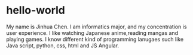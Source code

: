  # hello-world

My name is Jinhua Chen. I am informatics major, and my concentration is user experience. I like watching Japanese anime,reading mangas and playing games. I know different kind of programming lanugaes such like Java script, python, css, html and JS Angular.
